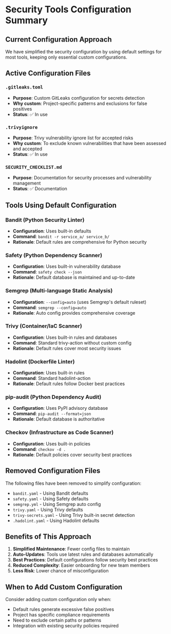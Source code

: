# Security Tools Configuration Summary

## Current Configuration Approach

We have simplified the security configuration by using default settings for most tools, keeping only essential custom configurations.

## Active Configuration Files

### `.gitleaks.toml`
- **Purpose**: Custom GitLeaks configuration for secrets detection
- **Why custom**: Project-specific patterns and exclusions for false positives
- **Status**: ✅ In use

### `.trivyignore`
- **Purpose**: Trivy vulnerability ignore list for accepted risks
- **Why custom**: To exclude known vulnerabilities that have been assessed and accepted
- **Status**: ✅ In use

### `SECURITY_CHECKLIST.md`
- **Purpose**: Documentation for security processes and vulnerability management
- **Status**: ✅ Documentation

## Tools Using Default Configuration

### Bandit (Python Security Linter)
- **Configuration**: Uses built-in defaults
- **Command**: `bandit -r service_a/ service_b/`
- **Rationale**: Default rules are comprehensive for Python security

### Safety (Python Dependency Scanner)
- **Configuration**: Uses built-in vulnerability database
- **Command**: `safety check --json`
- **Rationale**: Default database is maintained and up-to-date

### Semgrep (Multi-language Static Analysis)
- **Configuration**: `--config=auto` (uses Semgrep's default ruleset)
- **Command**: `semgrep --config=auto`
- **Rationale**: Auto config provides comprehensive coverage

### Trivy (Container/IaC Scanner)
- **Configuration**: Uses built-in rules and databases
- **Command**: Standard trivy-action without custom config
- **Rationale**: Default rules cover most security issues

### Hadolint (Dockerfile Linter)
- **Configuration**: Uses built-in rules
- **Command**: Standard hadolint-action
- **Rationale**: Default rules follow Docker best practices

### pip-audit (Python Dependency Audit)
- **Configuration**: Uses PyPI advisory database
- **Command**: `pip-audit --format=json`
- **Rationale**: Default database is authoritative

### Checkov (Infrastructure as Code Scanner)
- **Configuration**: Uses built-in policies
- **Command**: `checkov -d .`
- **Rationale**: Default policies cover security best practices

## Removed Configuration Files

The following files have been removed to simplify configuration:
- `bandit.yaml` - Using Bandit defaults
- `safety.yaml` - Using Safety defaults  
- `semgrep.yml` - Using Semgrep auto config
- `trivy.yaml` - Using Trivy defaults
- `trivy-secrets.yaml` - Using Trivy built-in secret detection
- `.hadolint.yaml` - Using Hadolint defaults

## Benefits of This Approach

1. **Simplified Maintenance**: Fewer config files to maintain
2. **Auto-Updates**: Tools use latest rules and databases automatically
3. **Best Practices**: Default configurations follow security best practices
4. **Reduced Complexity**: Easier onboarding for new team members
5. **Less Risk**: Lower chance of misconfiguration

## When to Add Custom Configuration

Consider adding custom configuration only when:
- Default rules generate excessive false positives
- Project has specific compliance requirements
- Need to exclude certain paths or patterns
- Integration with existing security policies required
